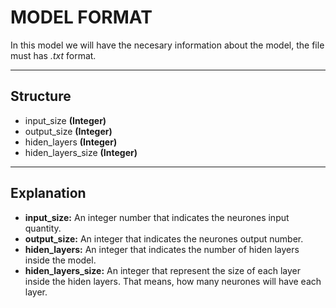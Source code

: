 # MODEL FORMAT

In this model we will have the necesary information about the model, the file must has *.txt* format.

---

## Structure

- input_size **(Integer)**
- output_size **(Integer)**
- hiden_layers **(Integer)**
- hiden_layers_size **(Integer)**

---

## Explanation

- **input_size:** An integer number that indicates the neurones input quantity.
- **output_size:** An integer that indicates the neurones output number.
- **hiden_layers:** An integer that indicates the number of hiden layers inside the model.
- **hiden_layers_size:** An integer that represent the size of each layer inside the hiden layers. That means, how many neurones will have each layer.